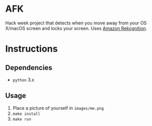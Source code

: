 # AFK

Hack week project that detects when you move away from your OS X/macOS screen
and locks your screen. Uses
[Amazon Rekognition](https://aws.amazon.com/rekognition/).

# Instructions
## Dependencies
* `python` 3.x

## Usage
1. Place a picture of yourself in `images/me.png`
1. `make install`
1. `make run`

